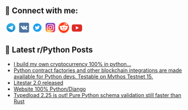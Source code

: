## 🔎 Connect with me:
[<img src="https://github.com/bullbesh/bullbesh/blob/main/images/Telegram.png" width="32" height="32" />](https://t.me/bullbesh)
[<img src="https://github.com/bullbesh/bullbesh/blob/main/images/VK.png" width="32" height="32" />](https://vk.com/bullbesh)
[<img src="https://github.com/bullbesh/bullbesh/blob/main/images/Twitter.png" width="32" height="32" />](https://twitter.com/bullbesh1)
[<img src="https://github.com/bullbesh/bullbesh/blob/main/images/Instagram.png" width="32" height="32" />](https://www.instagram.com/bullbesh)
[<img src="https://github.com/bullbesh/bullbesh/blob/main/images/Reddit.png" width="32" height="32" />](https://www.reddit.com/user/bullbesh)
[<img src="https://github.com/bullbesh/bullbesh/blob/main/images/YouTube.png" width="32" height="32" />](https://www.youtube.com/channel/UCtfjRs6uzgq5mfm8S06WTcg)

## 📕 Latest r/Python Posts
<!-- BLOG-POST-LIST:START -->
- [I build my own cryptocurrency 100% in python...](https://www.reddit.com/r/Python/comments/162reme/i_build_my_own_cryptocurrency_100_in_python/)
- [Python contract factories and other blockchain integrations are made available for Python devs. Testable on Mythos Testnet 15.](https://www.reddit.com/r/Python/comments/162qpub/python_contract_factories_and_other_blockchain/)
- [Litestar 2.0 released](https://www.reddit.com/r/Python/comments/162qdan/litestar_20_released/)
- [Website 100% Python/Django](https://www.reddit.com/r/Python/comments/162p2fp/website_100_pythondjango/)
- [Typedload 2.25 is out! Pure Python schema validation still faster than Rust](https://www.reddit.com/r/Python/comments/162ocgb/typedload_225_is_out_pure_python_schema/)
<!-- BLOG-POST-LIST:END -->
